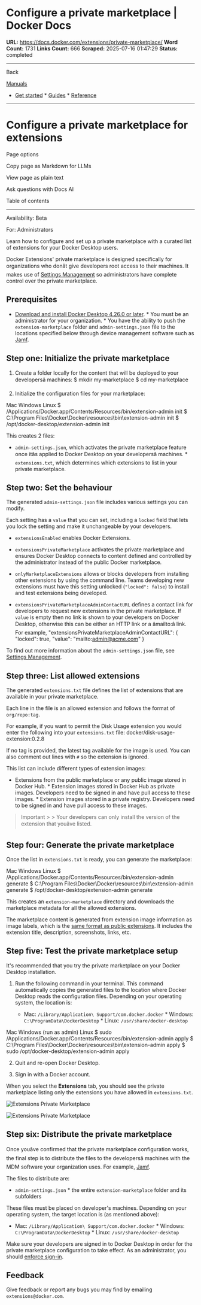 # Configure a private marketplace | Docker Docs

**URL:** https://docs.docker.com/extensions/private-marketplace/
**Word Count:** 1731
**Links Count:** 666
**Scraped:** 2025-07-16 01:47:29
**Status:** completed

---

Back

[Manuals](https://docs.docker.com/manuals/)

  * [Get started](https://docs.docker.com/get-started/)   * [Guides](https://docs.docker.com/guides/)   * [Reference](https://docs.docker.com/reference/)

* * *

# Configure a private marketplace for extensions

Page options

Copy page as Markdown for LLMs

View page as plain text

Ask questions with Docs AI

Table of contents

* * *

Availability: Beta 

For: Administrators

Learn how to configure and set up a private marketplace with a curated list of extensions for your Docker Desktop users.

Docker Extensions' private marketplace is designed specifically for organizations who donât give developers root access to their machines. It makes use of [Settings Management](https://docs.docker.com/enterprise/security/hardened-desktop/settings-management/) so administrators have complete control over the private marketplace.

## Prerequisites

  * [Download and install Docker Desktop 4.26.0 or later](https://docs.docker.com/desktop/release-notes/).   * You must be an administrator for your organization.   * You have the ability to push the `extension-marketplace` folder and `admin-settings.json` file to the locations specified below through device management software such as [Jamf](https://www.jamf.com/).

## Step one: Initialize the private marketplace

  1. Create a folder locally for the content that will be deployed to your developersâ machines:                    $ mkdir my-marketplace          $ cd my-marketplace          

  2. Initialize the configuration files for your marketplace:

Mac  Windows  Linux                    $ /Applications/Docker.app/Contents/Resources/bin/extension-admin init                              $ C:\Program Files\Docker\Docker\resources\bin\extension-admin init                              $ /opt/docker-desktop/extension-admin init          

This creates 2 files:

  * `admin-settings.json`, which activates the private marketplace feature once itâs applied to Docker Desktop on your developersâ machines.   * `extensions.txt`, which determines which extensions to list in your private marketplace.

## Step two: Set the behaviour

The generated `admin-settings.json` file includes various settings you can modify.

Each setting has a `value` that you can set, including a `locked` field that lets you lock the setting and make it unchangeable by your developers.

  * `extensionsEnabled` enables Docker Extensions.

  * `extensionsPrivateMarketplace` activates the private marketplace and ensures Docker Desktop connects to content defined and controlled by the administrator instead of the public Docker marketplace.

  * `onlyMarketplaceExtensions` allows or blocks developers from installing other extensions by using the command line. Teams developing new extensions must have this setting unlocked \(`"locked": false`\) to install and test extensions being developed.

  * `extensionsPrivateMarketplaceAdminContactURL` defines a contact link for developers to request new extensions in the private marketplace. If `value` is empty then no link is shown to your developers on Docker Desktop, otherwise this can be either an HTTP link or a âmailto:â link. For example,                  "extensionsPrivateMarketplaceAdminContactURL": {           "locked": true,           "value": "mailto:admin@acme.com"         }

To find out more information about the `admin-settings.json` file, see [Settings Management](https://docs.docker.com/enterprise/security/hardened-desktop/settings-management/).

## Step three: List allowed extensions

The generated `extensions.txt` file defines the list of extensions that are available in your private marketplace.

Each line in the file is an allowed extension and follows the format of `org/repo:tag`.

For example, if you want to permit the Disk Usage extension you would enter the following into your `extensions.txt` file:               docker/disk-usage-extension:0.2.8     

If no tag is provided, the latest tag available for the image is used. You can also comment out lines with `#` so the extension is ignored.

This list can include different types of extension images:

  * Extensions from the public marketplace or any public image stored in Docker Hub.   * Extension images stored in Docker Hub as private images. Developers need to be signed in and have pull access to these images.   * Extension images stored in a private registry. Developers need to be signed in and have pull access to these images.

> Important >  > Your developers can only install the version of the extension that youâve listed.

## Step four: Generate the private marketplace

Once the list in `extensions.txt` is ready, you can generate the marketplace:

Mac  Windows  Linux               $ /Applications/Docker.app/Contents/Resources/bin/extension-admin generate                    $ C:\Program Files\Docker\Docker\resources\bin\extension-admin generate                    $ /opt/docker-desktop/extension-admin generate     

This creates an `extension-marketplace` directory and downloads the marketplace metadata for all the allowed extensions.

The marketplace content is generated from extension image information as image labels, which is the [same format as public extensions](https://docs.docker.com/extensions/extensions-sdk/extensions/labels/). It includes the extension title, description, screenshots, links, etc.

## Step five: Test the private marketplace setup

It's recommended that you try the private marketplace on your Docker Desktop installation.

  1. Run the following command in your terminal. This command automatically copies the generated files to the location where Docker Desktop reads the configuration files. Depending on your operating system, the location is:

     * Mac: `/Library/Application\ Support/com.docker.docker`      * Windows: `C:\ProgramData\DockerDesktop`      * Linux: `/usr/share/docker-desktop`

Mac  Windows \(run as admin\)  Linux          $ sudo /Applications/Docker.app/Contents/Resources/bin/extension-admin apply               $ C:\Program Files\Docker\Docker\resources\bin\extension-admin apply               $ sudo /opt/docker-desktop/extension-admin apply     

  2. Quit and re-open Docker Desktop.

  3. Sign in with a Docker account.

When you select the **Extensions** tab, you should see the private marketplace listing only the extensions you have allowed in `extensions.txt`.

![Extensions Private Marketplace](https://docs.docker.com/assets/images/extensions-private-marketplace.webp)

![Extensions Private Marketplace](https://docs.docker.com/assets/images/extensions-private-marketplace.webp)

## Step six: Distribute the private marketplace

Once youâve confirmed that the private marketplace configuration works, the final step is to distribute the files to the developersâ machines with the MDM software your organization uses. For example, [Jamf](https://www.jamf.com/).

The files to distribute are:

  * `admin-settings.json`   * the entire `extension-marketplace` folder and its subfolders

These files must be placed on developer's machines. Depending on your operating system, the target location is \(as mentioned above\):

  * Mac: `/Library/Application\ Support/com.docker.docker`   * Windows: `C:\ProgramData\DockerDesktop`   * Linux: `/usr/share/docker-desktop`

Make sure your developers are signed in to Docker Desktop in order for the private marketplace configuration to take effect. As an administrator, you should [enforce sign-in](https://docs.docker.com/enterprise/security/enforce-sign-in/).

## Feedback

Give feedback or report any bugs you may find by emailing `extensions@docker.com`.